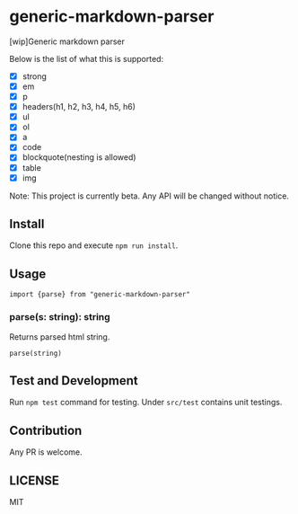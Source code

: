 # generic-markdown-parser
[wip]Generic markdown parser

Below is the list of what this is supported:
- [x] strong
- [x] em
- [x] p
- [x] headers(h1, h2, h3, h4, h5, h6)
- [x] ul
- [x] ol
- [x] a
- [x] code
- [x] blockquote(nesting is allowed)
- [x] table
- [x] img

Note: This project is currently beta. Any API will be changed without notice.

## Install
Clone this repo and execute `npm run install`.

## Usage

```
import {parse} from "generic-markdown-parser"
```

### parse(s: string): string
Returns parsed html string.
```
parse(string)
```

## Test and Development
Run `npm test` command for testing. Under `src/test` contains unit testings.

## Contribution
Any PR is welcome.

## LICENSE
MIT
